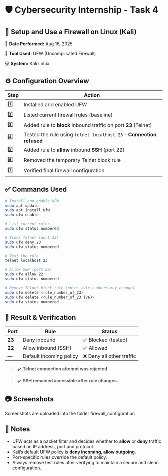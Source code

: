 # 🛡️ Cybersecurity Internship - **Task 4**

## 🔧 Setup and Use a Firewall on Linux (Kali)

📅 **Date Performed:** Aug 16, 2025

🧰 **Tool Used:** UFW (Uncomplicated Firewall)

💻 **System:** Kali Linux


## ⚙️ Configuration Overview

| Step | Action                                                               |
| ---- | -------------------------------------------------------------------- |
| 1️⃣  | Installed and enabled UFW                                            |
| 2️⃣  | Listed current firewall rules (baseline)                             |
| 3️⃣  | Added rule to **block** inbound traffic on port **23** (Telnet)      |
| 4️⃣  | Tested the rule using `telnet localhost 23` – **Connection refused** |
| 5️⃣  | Added rule to **allow** inbound **SSH** (port 22)                    |
| 6️⃣  | Removed the temporary Telnet block rule                              |
| 7️⃣  | Verified final firewall configuration                                |



## ✅ Commands Used

```bash
# Install and enable UFW
sudo apt update
sudo apt install ufw
sudo ufw enable

# List current rules
sudo ufw status numbered

# Block Telnet (port 23)
sudo ufw deny 23
sudo ufw status numbered

# Test the rule
telnet localhost 23

# Allow SSH (port 22)
sudo ufw allow 22
sudo ufw status numbered

# Remove Telnet block rule (note: rule numbers may change)
sudo ufw delete <rule_number_of_23>
sudo ufw delete <rule_number_of_23 (v6)>
sudo ufw status numbered
```


## 🔎 Result & Verification

| Port   | Rule                    | Status                   |
| ------ | ----------------------- | ------------------------ |
| **23** | Deny inbound            | ✅ Blocked (tested)       |
| **22** | Allow inbound (SSH)     | ✅ Allowed                |
| —      | Default incoming policy | ❌ Deny all other traffic |

> ✔️ **Telnet connection attempt was rejected.**

> ✔️ **SSH remained accessible after rule changes.**


## 📷 Screenshots

Screenshots are uploaded into the folder firewall_configuration


## 📌 Notes

* UFW acts as a packet filter and decides whether to **allow** or **deny** traffic based on IP address, port and protocol.
* Kali’s default UFW policy is **deny incoming, allow outgoing**.
* Port-specific rules override the default policy.
* Always remove test rules after verifying to maintain a secure and clean configuration.

